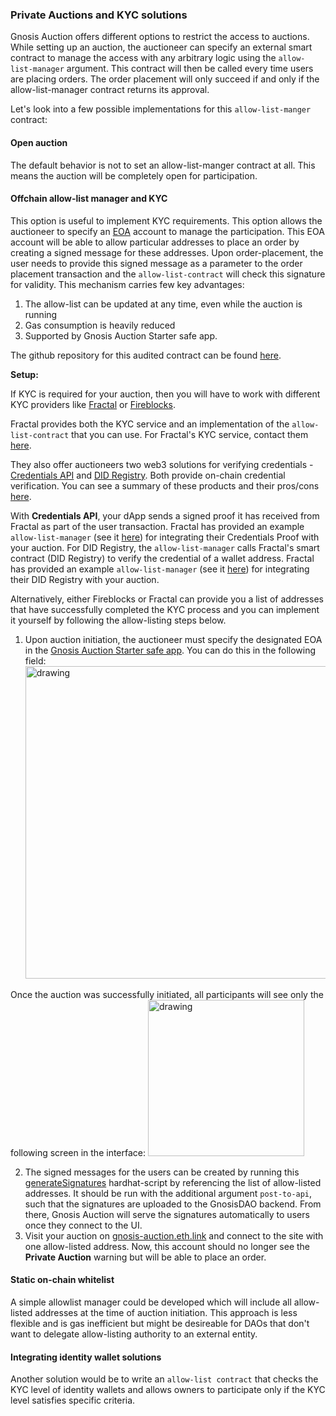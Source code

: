 ### Private Auctions and KYC solutions

Gnosis Auction offers different options to restrict the access to auctions. While setting up an auction, the auctioneer can specify an external smart contract to manage the access with any arbitrary logic using the `allow-list-manager` argument. This contract will then be called every time users are placing orders. The order placement will only succeed if and only if the allow-list-manager contract returns its approval.

Let's look into a few possible implementations for this `allow-list-manger` contract:

#### Open auction

The default behavior is not to set an allow-list-manger contract at all. This means the auction will be completely open for participation.
#### Offchain allow-list manager and KYC

This option is useful to implement KYC requirements. This option allows the auctioneer to specify an [EOA](<https://ethdocs.org/en/latest/contracts-and-transactions/account-types-gas-and-transactions.html#:~:text=Externally%20owned%20account%20(EOAs)%3A,and%20is%20controlled%20by%20code.>) account to manage the participation. This EOA account will be able to allow particular addresses to place an order by creating a signed message for these addresses. Upon order-placement, the user needs to provide this signed message as a parameter to the order placement transaction and the `allow-list-contract` will check this signature for validity.
This mechanism carries few key advantages:

1. The allow-list can be updated at any time, even while the auction is running
2. Gas consumption is heavily reduced
3. Supported by Gnosis Auction Starter safe app.

The github repository for this audited contract can be found [here](https://github.com/gnosis/ido-contracts/blob/main/contracts/allowListExamples/AllowListOffChainManaged.sol).

**Setup:**

If KYC is required for your auction, then you will have to work with different KYC providers like [Fractal](https://www.trustfractal.com/) or [Fireblocks](https://www.fireblocks.com/). 

Fractal provides both the KYC service and an implementation of the `allow-list-contract` that you can use. For Fractal's KYC service, contact them [here](https://web.fractal.id/). 

They also offer auctioneers two web3 solutions for verifying credentials - [Credentials API](https://docs.developer.fractal.id/fractal-credentials-api) and [DID Registry](https://docs.developer.fractal.id/fractal-did-registry). Both provide on-chain credential verification. You can see a summary of these products and their pros/cons [here](https://fractal.notion.site/Fractal-Product-Overview-2c63841aebaf4000b96f1c44c1680ad1).

With **Credentials API**, your dApp sends a signed proof it has received from Fractal as part of the user transaction. Fractal has provided an example `allow-list-manager` (see it [here](https://gist.github.com/pkoch/dca4dff50b01fcac47010a326125d255)) for integrating their Credentials Proof with your auction. For DID Registry, the `allow-list-manager` calls Fractal's smart contract (DID Registry) to verify the credential of a wallet address. Fractal has provided an example `allow-list-manager` (see it [here](https://gist.github.com/pkoch/b0e9d31b2a2a7d83693d982110ede0e9)) for integrating their DID Registry with your auction. 

Alternatively, either Fireblocks or Fractal can provide you a list of addresses that have successfully completed the KYC process and you can implement it yourself by following the allow-listing steps below.

1. Upon auction initiation, the auctioneer must specify the designated EOA in the [Gnosis Auction Starter safe app](/#/docs/starting-an-auction-with-safe). You can do this in the following field:
   <img src="/assets/SignerAddress.png" alt="drawing" width="500"/>

Once the auction was successfully initiated, all participants will see only the following screen in the interface:
<img src="/assets/PrivateAuction.png" alt="drawing" width="250"/>

2. The signed messages for the users can be created by running this [generateSignatures](https://github.com/gnosis/ido-contracts#allow-listing-generating-signatures) hardhat-script by referencing the list of allow-listed addresses. It should be run with the additional argument `post-to-api`, such that the signatures are uploaded to the GnosisDAO backend. From there, Gnosis Auction will serve the signatures automatically to users once they connect to the UI.
3. Visit your auction on [gnosis-auction.eth.link](https://gnosis-auction.eth.link) and connect to the site with one allow-listed address. Now, this account should no longer see the **Private Auction** warning but will be able to place an order.

#### Static on-chain whitelist

A simple allowlist manager could be developed which will include all allow-listed addresses at the time of auction initiation. This approach is less flexible and is gas inefficient but might be desireable for DAOs that don't want to delegate allow-listing authority to an external entity.

#### Integrating identity wallet solutions

Another solution would be to write an `allow-list contract` that checks the KYC level of identity wallets and allows owners to participate only if the KYC level satisfies specific criteria.
